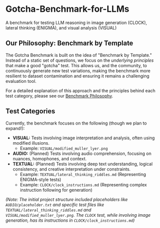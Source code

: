 # Gotcha-Benchmark-for-LLMs
A benchmark for testing LLM reasoning in image generation (CLOCK), lateral thinking (ENIGMA), and visual analysis (VISUAL)

## Our Philosophy: Benchmark by Template

The Gotcha Benchmark is built on the idea of "Benchmark by Template." Instead of a static set of questions, we focus on the *underlying principles* that make a good "gotcha" test. This allows us, and the community, to continuously generate new test variations, making the benchmark more resilient to dataset contamination and ensuring it remains a challenging evaluation tool.

For a detailed explanation of this approach and the principles behind each test category, please see our [Benchmark Philosophy](./PHILOSOPHY.md).

## Test Categories

Currently, the benchmark focuses on the following (though we plan to expand!):

*   **VISUAL:** Tests involving image interpretation and analysis, often using modified illusions.
    *   Example: `VISUAL/modified_muller_lyer.png`
*   **AUDIO:** (Planned) Tests involving audio comprehension, focusing on nuances, homophones, and context.
*   **TEXTUAL:** (Planned) Tests involving deep text understanding, logical consistency, and creative interpretation under constraints.
    *   Example: `TEXTUAL/lateral_thinking_riddles.md` (Representing ENIGMA-style tests)
    *   Example: `CLOCK/clock_instructions.md` (Representing complex instruction following for generation)

*(Note: The initial project structure included placeholders like `AUDIO/placeholder.txt` and specific test files like `TEXTUAL/lateral_thinking_riddles.md` and `VISUAL/modified_muller_lyer.png`. The `CLOCK` test, while involving image generation, has its instructions in `CLOCK/clock_instructions.md`)*
